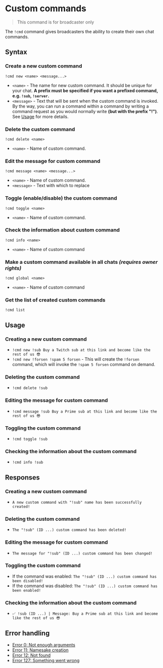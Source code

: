 # Custom commands

> This command is for broadcaster only

The `!cmd` command gives broadcasters the ability to create their own chat commands.

## Syntax

### Create a new custom command
`!cmd new <name> <message...>`
+ `<name>` - The name for new custom command. It should be unique for your chat.
**A prefix must be specified if you want a prefixed command, e.g. `!sub`, `!server`.**
+ `<message>` - Text that will be sent when the custom command is invoked. By the way, you can run a command within a command by writing a command request as you would normally write **(but with the prefix "!")**. See [Usage](#usage) for more details.

### Delete the custom command
`!cmd delete <name>`
+ `<name>` - Name of custom command.

### Edit the message for custom command
`!cmd message <name> <message...>`
+ `<name>` - Name of custom command.
+ `<message>` - Text with which to replace

### Toggle (enable/disable) the custom command
`!cmd toggle <name>`
+ `<name>` - Name of custom command.

### Check the information about custom command
`!cmd info <name>`
+ `<name>` - Name of custom command

### Make a custom command available in all chats *(requires owner rights)*
`!cmd global <name>`
+ `<name>` - Name of custom command

### Get the list of created custom commands
`!cmd list`

## Usage

### Creating a new custom command
+ `!cmd new !sub Buy a Twitch sub at this link and become like the rest of us 😎`
+ `!cmd new !forsen !spam 5 forsen` - This will create the `!forsen` command, which will invoke the `!spam 5 forsen` command on demand.

### Deleting the custom command
+ `!cmd delete !sub`

### Editing the message for custom command
+ `!cmd message !sub Buy a Prime sub at this link and become like the rest of us 😎`

### Toggling the custom command
+ `!cmd toggle !sub`

### Checking the information about the custom command
+ `!cmd info !sub`

## Responses

### Creating a new custom command
+ `A new custom command with "!sub" name has been successfully created!`

### Deleting the custom command
+ `The "!sub" (ID ...) custom command has been deleted!`

### Editing the message for custom command
+ `The message for "!sub" (ID ...) custom command has been changed!`

### Toggling the custom command
+ If the command was enabled: `The "!sub" (ID ...) custom command has been disabled!`
+ If the command was disabled: `The "!sub" (ID ...) custom command has been enabled!`

### Checking the information about the custom command
+ `✅ !sub (ID ...) | Message: Buy a Prime sub at this link and become like the rest of us 😎`

## Error handling

+ [Error 0: Not enough arguments](/wiki/error-codes#0)
+ [Error 11: Namesake creation](/wiki/error-codes#11)
+ [Error 12: Not found](/wiki/error-codes#12)
+ [Error 127: Something went wrong](/wiki/error-codes#127)
